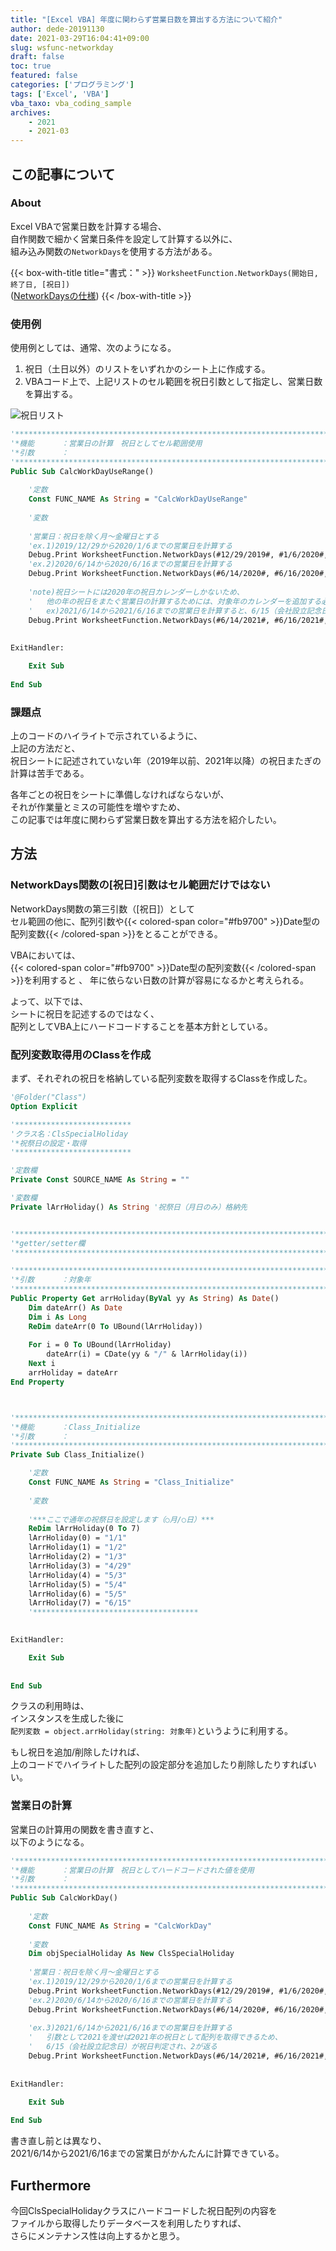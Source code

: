 ```yaml
---
title: "[Excel VBA] 年度に関わらず営業日数を算出する方法について紹介"
author: dede-20191130
date: 2021-03-29T16:04:41+09:00
slug: wsfunc-networkday
draft: false
toc: true
featured: false
categories: ['プログラミング']
tags: ['Excel', 'VBA']
vba_taxo: vba_coding_sample
archives:
    - 2021
    - 2021-03
---
```


## この記事について

### About

Excel VBAで営業日数を計算する場合、  
自作関数で細かく営業日条件を設定して計算する以外に、  
組み込み関数の`NetworkDays`を使用する方法がある。

{{< box-with-title title="書式：" >}} 
    <code>WorksheetFunction.NetworkDays(開始日, 終了日, [祝日])</code><br>
    (<a href="https://docs.microsoft.com/ja-jp/office/vba/api/excel.worksheetfunction.networkdays" target="_blank" rel="noopener">NetworkDaysの仕様</a>)
{{< /box-with-title >}}



### 使用例

使用例としては、通常、次のようになる。
1. 祝日（土日以外）のリストをいずれかのシート上に作成する。
2. VBAコード上で、上記リストのセル範囲を祝日引数として指定し、営業日数を算出する。

![祝日リスト](./img01.png)

```vb {hl_lines=["21"]}
'******************************************************************************************
'*機能      ：営業日の計算　祝日としてセル範囲使用
'*引数      ：
'******************************************************************************************
Public Sub CalcWorkDayUseRange()
    
    '定数
    Const FUNC_NAME As String = "CalcWorkDayUseRange"
    
    '変数
    
    '営業日：祝日を除く月～金曜日とする
    'ex.1)2019/12/29から2020/1/6までの営業日を計算する
    Debug.Print WorksheetFunction.NetworkDays(#12/29/2019#, #1/6/2020#, ThisWorkbook.Worksheets("祝日").Range("B2:B9")) '=3
    'ex.2)2020/6/14から2020/6/16までの営業日を計算する
    Debug.Print WorksheetFunction.NetworkDays(#6/14/2020#, #6/16/2020#, ThisWorkbook.Worksheets("祝日").Range("B2:B9")) '=1
    
    'note)祝日シートには2020年の祝日カレンダーしかないため、
    '   他の年の祝日をまたぐ営業日の計算するためには、対象年のカレンダーを追加する必要がある
    '   ex)2021/6/14から2021/6/16までの営業日を計算すると、6/15（会社設立記念日）が祝日判定されず、3が返る
    Debug.Print WorksheetFunction.NetworkDays(#6/14/2021#, #6/16/2021#, ThisWorkbook.Worksheets("祝日").Range("B2:B9")) '=3
    
    
ExitHandler:

    Exit Sub
    
End Sub

```

### 課題点

上のコードのハイライトで示されているように、  
上記の方法だと、  
祝日シートに記述されていない年（2019年以前、2021年以降）の祝日またぎの計算は苦手である。

各年ごとの祝日をシートに準備しなければならないが、  
それが作業量とミスの可能性を増やすため、  
この記事では年度に関わらず営業日数を算出する方法を紹介したい。

## 方法

### NetworkDays関数の[祝日]引数はセル範囲だけではない

NetworkDays関数の第三引数（[祝日]）として  
セル範囲の他に、配列引数や{{< colored-span color="#fb9700" >}}Date型の配列変数{{< /colored-span >}}をとることができる。

VBAにおいては、  
{{< colored-span color="#fb9700" >}}Date型の配列変数{{< /colored-span >}}を利用すると  、
年に依らない日数の計算が容易になるかと考えられる。

よって、以下では、  
シートに祝日を記述するのではなく、  
配列としてVBA上にハードコードすることを基本方針としている。

### 配列変数取得用のClassを作成

まず、それぞれの祝日を格納している配列変数を取得するClassを作成した。

```vb {hl_lines=["49-56"]}
'@Folder("Class")
Option Explicit

'**************************
'クラス名：ClsSpecialHoliday
'*祝祭日の設定・取得
'**************************

'定数欄
Private Const SOURCE_NAME As String = ""

'変数欄
Private lArrHoliday() As String '祝祭日（月日のみ）格納先


'******************************************************************************************
'*getter/setter欄
'******************************************************************************************

'******************************************************************************************
'*引数      ：対象年
'******************************************************************************************
Public Property Get arrHoliday(ByVal yy As String) As Date()
    Dim dateArr() As Date
    Dim i As Long
    ReDim dateArr(0 To UBound(lArrHoliday))
    
    For i = 0 To UBound(lArrHoliday)
        dateArr(i) = CDate(yy & "/" & lArrHoliday(i))
    Next i
    arrHoliday = dateArr
End Property



'******************************************************************************************
'*機能      ：Class_Initialize
'*引数      ：
'******************************************************************************************
Private Sub Class_Initialize()

    '定数
    Const FUNC_NAME As String = "Class_Initialize"
    
    '変数
    
    '***ここで通年の祝祭日を設定します（○月/○日）***
    ReDim lArrHoliday(0 To 7)
    lArrHoliday(0) = "1/1"
    lArrHoliday(1) = "1/2"
    lArrHoliday(2) = "1/3"
    lArrHoliday(3) = "4/29"
    lArrHoliday(4) = "5/3"
    lArrHoliday(5) = "5/4"
    lArrHoliday(6) = "5/5"
    lArrHoliday(7) = "6/15"
    '*************************************
    

ExitHandler:

    Exit Sub
    
        
End Sub


```

クラスの利用時は、  
インスタンスを生成した後に  
`配列変数 = object.arrHoliday(string: 対象年)`というように利用する。

もし祝日を追加/削除したければ、  
上のコードでハイライトした配列の設定部分を追加したり削除したりすればいい。


### 営業日の計算

営業日の計算用の関数を書き直すと、  
以下のようになる。

```vb {hl_lines=[""]}
'******************************************************************************************
'*機能      ：営業日の計算　祝日としてハードコードされた値を使用
'*引数      ：
'******************************************************************************************
Public Sub CalcWorkDay()
    
    '定数
    Const FUNC_NAME As String = "CalcWorkDay"
    
    '変数
    Dim objSpecialHoliday As New ClsSpecialHoliday
    
    '営業日：祝日を除く月～金曜日とする
    'ex.1)2019/12/29から2020/1/6までの営業日を計算する
    Debug.Print WorksheetFunction.NetworkDays(#12/29/2019#, #1/6/2020#, objSpecialHoliday.arrHoliday("2020")) '=3
    'ex.2)2020/6/14から2020/6/16までの営業日を計算する
    Debug.Print WorksheetFunction.NetworkDays(#6/14/2020#, #6/16/2020#, objSpecialHoliday.arrHoliday("2020")) '=1
    
    'ex.3)2021/6/14から2021/6/16までの営業日を計算する
    '   引数として2021を渡せば2021年の祝日として配列を取得できるため、
    '   6/15（会社設立記念日）が祝日判定され、2が返る
    Debug.Print WorksheetFunction.NetworkDays(#6/14/2021#, #6/16/2021#, objSpecialHoliday.arrHoliday("2021")) '=2
    
    
ExitHandler:

    Exit Sub
    
End Sub

```

書き直し前とは異なり、  
2021/6/14から2021/6/16までの営業日がかんたんに計算できている。

## Furthermore

今回ClsSpecialHolidayクラスにハードコードした祝日配列の内容を  
ファイルから取得したりデータベースを利用したりすれば、  
さらにメンテナンス性は向上するかと思う。

